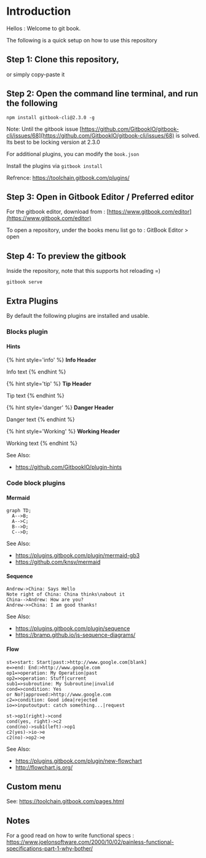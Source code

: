 # Introduction

Hellos : Welcome to git book.

The following is a quick setup on how to use this repository

## Step 1: Clone this repository,

or simply copy-paste it

## Step 2: Open the command line terminal, and run the following

`npm install gitbook-cli@2.3.0 -g`

Note: Until the gitbook issue [https://github.com/GitbookIO/gitbook-cli/issues/68](https://github.com/GitbookIO/gitbook-cli/issues/68) is solved. Its best to be locking version at 2.3.0

For additional plugins, you can modify the `book.json`

Install the plugins via `gitbook install`

Refrence: https://toolchain.gitbook.com/plugins/

## Step 3: Open in Gitbook Editor / Preferred editor

For the gitbook editor, download from : [https://www.gitbook.com/editor](https://www.gitbook.com/editor)

To open a repository, under the books menu list go to : GitBook Editor &gt; open

## Step 4: To preview the gitbook

Inside the repository, note that this supports hot reloading =)

`gitbook serve`

## Extra Plugins
By default the following plugins are installed and usable.

### Blocks plugin

#### Hints

{% hint style='info' %}
**Info Header**

Info text
{% endhint %}

{% hint style='tip' %}
**Tip Header**

Tip text
{% endhint %}

{% hint style='danger' %}
**Danger Header**

Danger text
{% endhint %}

{% hint style='Working' %}
**Working Header**

Working text
{% endhint %}

See Also:
+ https://github.com/GitbookIO/plugin-hints

### Code block plugins

#### Mermaid

```mermaid
graph TD;
  A-->B;
  A-->C;
  B-->D;
  C-->D;
```

See Also: 
+ https://plugins.gitbook.com/plugin/mermaid-gb3
+ https://github.com/knsv/mermaid


#### Sequence
``` sequence
Andrew->China: Says Hello
Note right of China: China thinks\nabout it
China-->Andrew: How are you?
Andrew->>China: I am good thanks!
```

See Also: 
+ https://plugins.gitbook.com/plugin/sequence 
+ https://bramp.github.io/js-sequence-diagrams/


#### Flow
``` flow
st=>start: Start|past:>http://www.google.com[blank]
e=>end: End:>http://www.google.com
op1=>operation: My Operation|past
op2=>operation: Stuff|current
sub1=>subroutine: My Subroutine|invalid
cond=>condition: Yes
or No?|approved:>http://www.google.com
c2=>condition: Good idea|rejected
io=>inputoutput: catch something...|request

st->op1(right)->cond
cond(yes, right)->c2
cond(no)->sub1(left)->op1
c2(yes)->io->e
c2(no)->op2->e
```

See Also:
+ https://plugins.gitbook.com/plugin/new-flowchart
+ http://flowchart.js.org/

## Custom menu
See: https://toolchain.gitbook.com/pages.html

## Notes

For a good read on how to write functional specs : 
https://www.joelonsoftware.com/2000/10/02/painless-functional-specifications-part-1-why-bother/
